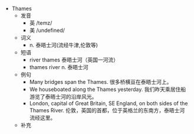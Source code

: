 - Thames
  - 发音
    - 英 /temz/
    - 美 /undefined/
  - 词义
    - n. 泰晤士河(流经牛津,伦敦等)
  - 短语
    - river thames 泰晤士河（英国一河流）
    - thames river n. 泰晤士河
  - 例句
    - Many bridges span the Thames. 很多桥横亘在泰晤士河上。
    - We houseboated along the Thames yesterday. 我们昨天乘居住船游览了泰晤士河的沿岸风光。
    - London, capital of Great Britain, SE England, on both sides of the Thames River. 伦敦，英国的首都，位于英格兰的东南方，泰晤士河流经这里。
  - 补充